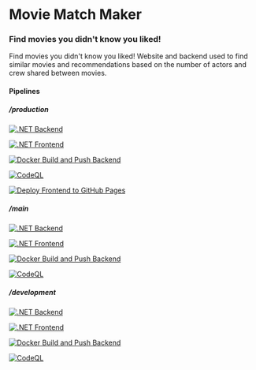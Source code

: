 # Movie Match Maker

### Find movies you didn't know you liked!

Find movies you didn't know you liked! Website and backend used to find similar movies and recommendations based on the number of actors and crew shared between movies.

#### Pipelines

##### /production

[![.NET Backend](https://github.com/nam20485/MovieMatchMaker/actions/workflows/dotnet-backend.yml/badge.svg?branch=production)](https://github.com/nam20485/MovieMatchMaker/actions/workflows/dotnet-backend.yml)

[![.NET Frontend](https://github.com/nam20485/MovieMatchMaker/actions/workflows/dotnet-frontend.yml/badge.svg?branch=production)](https://github.com/nam20485/MovieMatchMaker/actions/workflows/dotnet-frontend.yml)

[![Docker Build and Push Backend](https://github.com/nam20485/MovieMatchMaker/actions/workflows/docker-publish-backend.yml/badge.svg?branch=production)](https://github.com/nam20485/MovieMatchMaker/actions/workflows/docker-publish-backend.yml)

[![CodeQL](https://github.com/nam20485/MovieMatchMaker/actions/workflows/codeql.yml/badge.svg?branch=production)](https://github.com/nam20485/MovieMatchMaker/actions/workflows/codeql.yml)

[![Deploy Frontend to GitHub Pages](https://github.com/nam20485/MovieMatchMaker/actions/workflows/deploy-frontend-to-github-pages.yml/badge.svg?branch=production)](https://github.com/nam20485/MovieMatchMaker/actions/workflows/deploy-frontend-to-github-pages.yml)

##### /main

[![.NET Backend](https://github.com/nam20485/MovieMatchMaker/actions/workflows/dotnet-backend.yml/badge.svg?branch=main)](https://github.com/nam20485/MovieMatchMaker/actions/workflows/dotnet-backend.yml)

[![.NET Frontend](https://github.com/nam20485/MovieMatchMaker/actions/workflows/dotnet-frontend.yml/badge.svg?branch=main)](https://github.com/nam20485/MovieMatchMaker/actions/workflows/dotnet-frontend.yml)

[![Docker Build and Push Backend](https://github.com/nam20485/MovieMatchMaker/actions/workflows/docker-publish-backend.yml/badge.svg?branch=main)](https://github.com/nam20485/MovieMatchMaker/actions/workflows/docker-publish-backend.yml)

[![CodeQL](https://github.com/nam20485/MovieMatchMaker/actions/workflows/codeql.yml/badge.svg?branch=main)](https://github.com/nam20485/MovieMatchMaker/actions/workflows/codeql.yml)

##### /development

[![.NET Backend](https://github.com/nam20485/MovieMatchMaker/actions/workflows/dotnet-backend.yml/badge.svg?branch=development)](https://github.com/nam20485/MovieMatchMaker/actions/workflows/dotnet-backend.yml)

[![.NET Frontend](https://github.com/nam20485/MovieMatchMaker/actions/workflows/dotnet-frontend.yml/badge.svg?branch=development)](https://github.com/nam20485/MovieMatchMaker/actions/workflows/dotnet-frontend.yml)

[![Docker Build and Push Backend](https://github.com/nam20485/MovieMatchMaker/actions/workflows/docker-publish-backend.yml/badge.svg?branch=development)](https://github.com/nam20485/MovieMatchMaker/actions/workflows/docker-publish-backend.yml)

[![CodeQL](https://github.com/nam20485/MovieMatchMaker/actions/workflows/codeql.yml/badge.svg?branch=development)](https://github.com/nam20485/MovieMatchMaker/actions/workflows/codeql.yml)